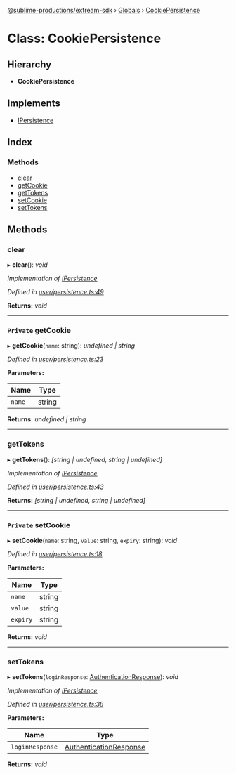 [@sublime-productions/extream-sdk](../README.md) › [Globals](../globals.md) › [CookiePersistence](cookiepersistence.md)

# Class: CookiePersistence

## Hierarchy

* **CookiePersistence**

## Implements

* [IPersistence](../interfaces/ipersistence.md)

## Index

### Methods

* [clear](cookiepersistence.md#clear)
* [getCookie](cookiepersistence.md#private-getcookie)
* [getTokens](cookiepersistence.md#gettokens)
* [setCookie](cookiepersistence.md#private-setcookie)
* [setTokens](cookiepersistence.md#settokens)

## Methods

###  clear

▸ **clear**(): *void*

*Implementation of [IPersistence](../interfaces/ipersistence.md)*

*Defined in [user/persistence.ts:49](https://github.com/Extream-SaaS/ex-sdk/blob/2aed8a2/src/user/persistence.ts#L49)*

**Returns:** *void*

___

### `Private` getCookie

▸ **getCookie**(`name`: string): *undefined | string*

*Defined in [user/persistence.ts:23](https://github.com/Extream-SaaS/ex-sdk/blob/2aed8a2/src/user/persistence.ts#L23)*

**Parameters:**

Name | Type |
------ | ------ |
`name` | string |

**Returns:** *undefined | string*

___

###  getTokens

▸ **getTokens**(): *[string | undefined, string | undefined]*

*Implementation of [IPersistence](../interfaces/ipersistence.md)*

*Defined in [user/persistence.ts:43](https://github.com/Extream-SaaS/ex-sdk/blob/2aed8a2/src/user/persistence.ts#L43)*

**Returns:** *[string | undefined, string | undefined]*

___

### `Private` setCookie

▸ **setCookie**(`name`: string, `value`: string, `expiry`: string): *void*

*Defined in [user/persistence.ts:18](https://github.com/Extream-SaaS/ex-sdk/blob/2aed8a2/src/user/persistence.ts#L18)*

**Parameters:**

Name | Type |
------ | ------ |
`name` | string |
`value` | string |
`expiry` | string |

**Returns:** *void*

___

###  setTokens

▸ **setTokens**(`loginResponse`: [AuthenticationResponse](../interfaces/authenticationresponse.md)): *void*

*Implementation of [IPersistence](../interfaces/ipersistence.md)*

*Defined in [user/persistence.ts:38](https://github.com/Extream-SaaS/ex-sdk/blob/2aed8a2/src/user/persistence.ts#L38)*

**Parameters:**

Name | Type |
------ | ------ |
`loginResponse` | [AuthenticationResponse](../interfaces/authenticationresponse.md) |

**Returns:** *void*
